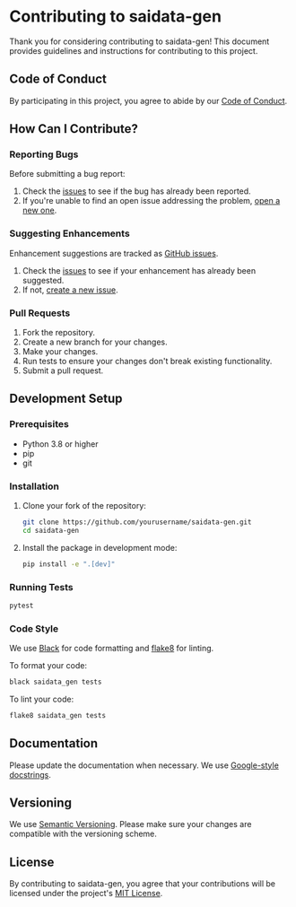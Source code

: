 # Contributing to saidata-gen

Thank you for considering contributing to saidata-gen! This document provides guidelines and instructions for contributing to this project.

## Code of Conduct

By participating in this project, you agree to abide by our [Code of Conduct](CODE_OF_CONDUCT.md).

## How Can I Contribute?

### Reporting Bugs

Before submitting a bug report:

1. Check the [issues](https://github.com/yourusername/saidata-gen/issues) to see if the bug has already been reported.
2. If you're unable to find an open issue addressing the problem, [open a new one](https://github.com/yourusername/saidata-gen/issues/new?template=bug_report.md).

### Suggesting Enhancements

Enhancement suggestions are tracked as [GitHub issues](https://github.com/yourusername/saidata-gen/issues).

1. Check the [issues](https://github.com/yourusername/saidata-gen/issues) to see if your enhancement has already been suggested.
2. If not, [create a new issue](https://github.com/yourusername/saidata-gen/issues/new?template=feature_request.md).

### Pull Requests

1. Fork the repository.
2. Create a new branch for your changes.
3. Make your changes.
4. Run tests to ensure your changes don't break existing functionality.
5. Submit a pull request.

## Development Setup

### Prerequisites

- Python 3.8 or higher
- pip
- git

### Installation

1. Clone your fork of the repository:
   ```bash
   git clone https://github.com/yourusername/saidata-gen.git
   cd saidata-gen
   ```

2. Install the package in development mode:
   ```bash
   pip install -e ".[dev]"
   ```

### Running Tests

```bash
pytest
```

### Code Style

We use [Black](https://black.readthedocs.io/) for code formatting and [flake8](https://flake8.pycqa.org/) for linting.

To format your code:
```bash
black saidata_gen tests
```

To lint your code:
```bash
flake8 saidata_gen tests
```

## Documentation

Please update the documentation when necessary. We use [Google-style docstrings](https://google.github.io/styleguide/pyguide.html#38-comments-and-docstrings).

## Versioning

We use [Semantic Versioning](https://semver.org/). Please make sure your changes are compatible with the versioning scheme.

## License

By contributing to saidata-gen, you agree that your contributions will be licensed under the project's [MIT License](LICENSE).